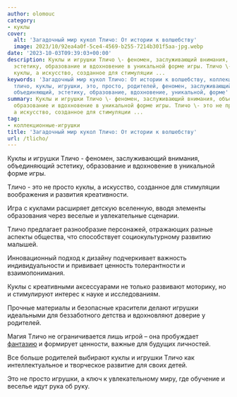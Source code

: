 ```yaml
---
author: olomouc
category:
- куклы
cover:
  alt: 'Загадочный мир кукол Тличо: От истории к волшебству'
  image: 2023/10/92ea4a0f-5ce4-4569-b255-7214b301f5aa-jpg.webp
date: '2023-10-03T09:39:03+00:00'
description: Куклы и игрушки Тличо \- феномен, заслуживающий внимания, объединяющий
  эстетику, образование и вдохновение в уникальной форме игры. Тличо \- это не просто
  куклы, а искусство, созданное для стимуляции ...
keywords: 'Загадочный мир кукол Тличо: От истории к волшебству, коллекционные-игрушки,
  тличо, куклы, игрушки, это, просто, родителей, феномен, заслуживающий, внимания,
  объединяющий, эстетику, образование, вдохновение, уникальной, форме'
summary: Куклы и игрушки Тличо \- феномен, заслуживающий внимания, объединяющий эстетику,
  образование и вдохновение в уникальной форме игры. Тличо \- это не просто куклы,
  а искусство, созданное для стимуляции ...
tag:
- коллекционные-игрушки
title: 'Загадочный мир кукол Тличо: От истории к волшебству'
url: /tlicho/
---
```


Куклы и игрушки Тличо \- феномен, заслуживающий внимания, объединяющий эстетику, образование и вдохновение в уникальной форме игры.

Тличо \- это не просто куклы, а искусство, созданное для стимуляции воображения и развития креативности.

Игра с куклами расширяет детскую вселенную, вводя элементы образования через веселые и увлекательные сценарии.

Тличо предлагает разнообразие персонажей, отражающих разные аспекты общества, что способствует социокультурному развитию малышей.

Инновационный подход к дизайну подчеркивает важность индивидуальности и прививает ценность толерантности и взаимопонимания.

Куклы с креативными аксессуарами не только развивают моторику, но и стимулируют интерес к науке и исследованиям.

Прочные материалы и безопасные красители делают игрушки  идеальными для беззаботного детства и вдохновляют доверие у родителей.

Магия Тличо не ограничивается лишь игрой – она пробуждает [фантазию](https://www.adora.ru/igrushki-kultury-averias/) и формирует ценности, важные для будущих личностей.

Все больше родителей выбирают куклы и игрушки Тличо как интеллектуальное и творческое развитие для своих детей.

Это не просто игрушки, а ключ к увлекательному миру, где обучение и веселье идут рука об руку.